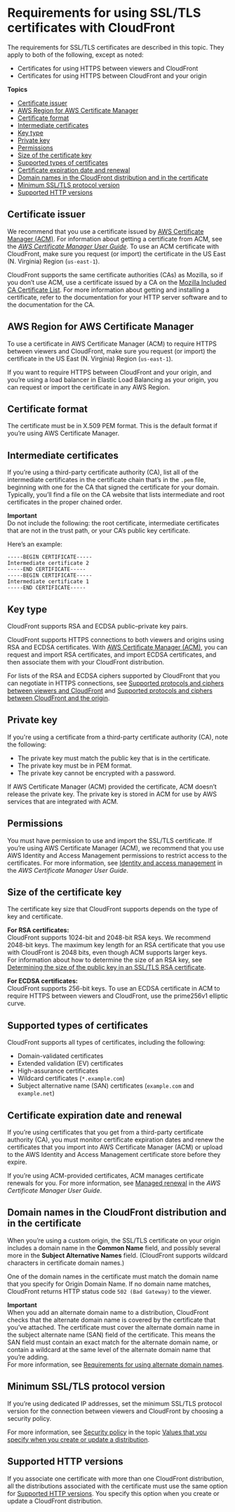 # Requirements for using SSL/TLS certificates with CloudFront<a name="cnames-and-https-requirements"></a>

The requirements for SSL/TLS certificates are described in this topic\. They apply to both of the following, except as noted:
+ Certificates for using HTTPS between viewers and CloudFront 
+ Certificates for using HTTPS between CloudFront and your origin

**Topics**
+ [Certificate issuer](#https-requirements-certificate-issuer)
+ [AWS Region for AWS Certificate Manager](#https-requirements-aws-region)
+ [Certificate format](#https-requirements-certificate-format)
+ [Intermediate certificates](#https-requirements-intermediate-certificates)
+ [Key type](#https-requirements-key-type)
+ [Private key](#https-requirements-private-key)
+ [Permissions](#https-requirements-permissions)
+ [Size of the certificate key](#https-requirements-size-of-public-key)
+ [Supported types of certificates](#https-requirements-supported-types)
+ [Certificate expiration date and renewal](#https-requirements-cert-expiration)
+ [Domain names in the CloudFront distribution and in the certificate](#https-requirements-domain-names-in-cert)
+ [Minimum SSL/TLS protocol version](#https-requirements-minimum-ssl-protocol-version)
+ [Supported HTTP versions](#https-requirements-supported-http-versions)

## Certificate issuer<a name="https-requirements-certificate-issuer"></a>

We recommend that you use a certificate issued by [AWS Certificate Manager \(ACM\)](http://aws.amazon.com/certificate-manager/)\. For information about getting a certificate from ACM, see the *[AWS Certificate Manager User Guide](https://docs.aws.amazon.com/acm/latest/userguide/)*\. To use an ACM certificate with CloudFront, make sure you request \(or import\) the certificate in the US East \(N\. Virginia\) Region \(`us-east-1`\)\.

 CloudFront supports the same certificate authorities \(CAs\) as Mozilla, so if you don’t use ACM, use a certificate issued by a CA on the [Mozilla Included CA Certificate List](https://wiki.mozilla.org/CA/Included_Certificates)\. For more information about getting and installing a certificate, refer to the documentation for your HTTP server software and to the documentation for the CA\.

## AWS Region for AWS Certificate Manager<a name="https-requirements-aws-region"></a>

To use a certificate in AWS Certificate Manager \(ACM\) to require HTTPS between viewers and CloudFront, make sure you request \(or import\) the certificate in the US East \(N\. Virginia\) Region \(`us-east-1`\)\.

If you want to require HTTPS between CloudFront and your origin, and you’re using a load balancer in Elastic Load Balancing as your origin, you can request or import the certificate in any AWS Region\.

## Certificate format<a name="https-requirements-certificate-format"></a>

The certificate must be in X\.509 PEM format\. This is the default format if you’re using AWS Certificate Manager\.

## Intermediate certificates<a name="https-requirements-intermediate-certificates"></a>

If you’re using a third\-party certificate authority \(CA\), list all of the intermediate certificates in the certificate chain that’s in the `.pem` file, beginning with one for the CA that signed the certificate for your domain\. Typically, you’ll find a file on the CA website that lists intermediate and root certificates in the proper chained order\.

**Important**  
Do not include the following: the root certificate, intermediate certificates that are not in the trust path, or your CA’s public key certificate\.

Here’s an example:

```
-----BEGIN CERTIFICATE-----
Intermediate certificate 2
-----END CERTIFICATE-----
-----BEGIN CERTIFICATE-----
Intermediate certificate 1
-----END CERTIFICATE-----
```

## Key type<a name="https-requirements-key-type"></a>

CloudFront supports RSA and ECDSA public–private key pairs\.

CloudFront supports HTTPS connections to both viewers and origins using RSA and ECDSA certificates\. With [AWS Certificate Manager \(ACM\)](https://console.aws.amazon.com/acm), you can request and import RSA certificates, and import ECDSA certificates, and then associate them with your CloudFront distribution\.

For lists of the RSA and ECDSA ciphers supported by CloudFront that you can negotiate in HTTPS connections, see [Supported protocols and ciphers between viewers and CloudFront](secure-connections-supported-viewer-protocols-ciphers.md) and [Supported protocols and ciphers between CloudFront and the origin](secure-connections-supported-ciphers-cloudfront-to-origin.md)\.

## Private key<a name="https-requirements-private-key"></a>

If you're using a certificate from a third\-party certificate authority \(CA\), note the following: 
+ The private key must match the public key that is in the certificate\.
+ The private key must be in PEM format\.
+ The private key cannot be encrypted with a password\.

If AWS Certificate Manager \(ACM\) provided the certificate, ACM doesn’t release the private key\. The private key is stored in ACM for use by AWS services that are integrated with ACM\.

## Permissions<a name="https-requirements-permissions"></a>

You must have permission to use and import the SSL/TLS certificate\. If you’re using AWS Certificate Manager \(ACM\), we recommend that you use AWS Identity and Access Management permissions to restrict access to the certificates\. For more information, see [Identity and access management](https://docs.aws.amazon.com/acm/latest/userguide/security-iam.html) in the *AWS Certificate Manager User Guide*\.

## Size of the certificate key<a name="https-requirements-size-of-public-key"></a>

The certificate key size that CloudFront supports depends on the type of key and certificate\.

**For RSA certificates:**  
CloudFront supports 1024\-bit and 2048\-bit RSA keys\. We recommend 2048\-bit keys\. The maximum key length for an RSA certificate that you use with CloudFront is 2048 bits, even though ACM supports larger keys\.  
For information about how to determine the size of an RSA key, see [Determining the size of the public key in an SSL/TLS RSA certificate](cnames-and-https-size-of-public-key.md)\.

**For ECDSA certificates:**  
CloudFront supports 256\-bit keys\. To use an ECDSA certificate in ACM to require HTTPS between viewers and CloudFront, use the prime256v1 elliptic curve\.

## Supported types of certificates<a name="https-requirements-supported-types"></a>

CloudFront supports all types of certificates, including the following:
+ Domain\-validated certificates
+ Extended validation \(EV\) certificates
+ High\-assurance certificates
+ Wildcard certificates \(`*.example.com`\)
+ Subject alternative name \(SAN\) certificates \(`example.com` and `example.net`\)

## Certificate expiration date and renewal<a name="https-requirements-cert-expiration"></a>

If you’re using certificates that you get from a third\-party certificate authority \(CA\), you must monitor certificate expiration dates and renew the certificates that you import into AWS Certificate Manager \(ACM\) or upload to the AWS Identity and Access Management certificate store before they expire\.

If you’re using ACM\-provided certificates, ACM manages certificate renewals for you\. For more information, see [Managed renewal](https://docs.aws.amazon.com/acm/latest/userguide/managed-renewal.html) in the *AWS Certificate Manager User Guide*\.

## Domain names in the CloudFront distribution and in the certificate<a name="https-requirements-domain-names-in-cert"></a>

When you’re using a custom origin, the SSL/TLS certificate on your origin includes a domain name in the **Common Name** field, and possibly several more in the **Subject Alternative Names** field\. \(CloudFront supports wildcard characters in certificate domain names\.\) 

One of the domain names in the certificate must match the domain name that you specify for Origin Domain Name\. If no domain name matches, CloudFront returns HTTP status code `502 (Bad Gateway)` to the viewer\.

**Important**  
When you add an alternate domain name to a distribution, CloudFront checks that the alternate domain name is covered by the certificate that you’ve attached\. The certificate must cover the alternate domain name in the subject alternate name \(SAN\) field of the certificate\. This means the SAN field must contain an exact match for the alternate domain name, or contain a wildcard at the same level of the alternate domain name that you’re adding\.  
For more information, see [Requirements for using alternate domain names](CNAMEs.md#alternate-domain-names-requirements)\.

## Minimum SSL/TLS protocol version<a name="https-requirements-minimum-ssl-protocol-version"></a>

If you’re using dedicated IP addresses, set the minimum SSL/TLS protocol version for the connection between viewers and CloudFront by choosing a security policy\.

For more information, see [Security policy](distribution-web-values-specify.md#DownloadDistValues-security-policy) in the topic [Values that you specify when you create or update a distribution](distribution-web-values-specify.md)\.

## Supported HTTP versions<a name="https-requirements-supported-http-versions"></a>

If you associate one certificate with more than one CloudFront distribution, all the distributions associated with the certificate must use the same option for [Supported HTTP versions](distribution-web-values-specify.md#DownloadDistValuesSupportedHTTPVersions)\. You specify this option when you create or update a CloudFront distribution\.